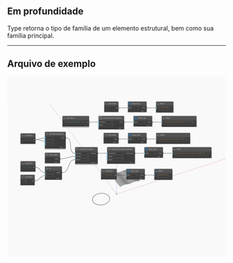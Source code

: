 ## Em profundidade
Type retorna o tipo de família de um elemento estrutural, bem como sua família principal.
___
## Arquivo de exemplo

![Type](./DSCore.Object.Type_img.jpg)

